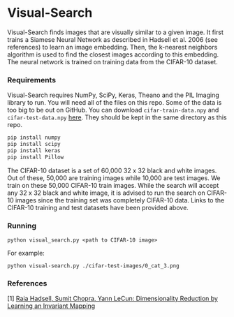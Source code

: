 # Visual-Search

Visual-Search finds images that are visually similar to a given image. It first trains a Siamese Neural Network as described in Hadsell et al. 2006 (see references) to learn an image embedding. Then, the k-nearest neighbors algorithm is used to find the closest images according to this embedding. The neural network is trained on training data from the CIFAR-10 dataset. 
### Requirements

Visual-Search requires NumPy, SciPy, Keras, Theano and the PIL Imaging library to run. You will need all of the files on this repo. Some of the data is too big to be out on GitHub. You can download ```cifar-train-data.npy``` and ```cifar-test-data.npy``` [here](https://drive.google.com/drive/folders/0B-25mAWK5f0CTll4RDFlVXpfWjQ?usp=sharing). They should be kept in the same directory as this repo.
```sh
pip install numpy
pip install scipy
pip install keras
pip install Pillow
```
The CIFAR-10 dataset is a set of 60,000 32 x 32 black and white images. Out of these, 50,000 are training images while 10,000 are test images. We train on these 50,000 CIFAR-10 train images. While the search will accept any 32 x 32 black and white image, it is advised to run the search on CIFAR-10 images since the training set was completely CIFAR-10 data. Links to the CIFAR-10 training and test datasets have been provided above.
### Running

```
python visual_search.py <path to CIFAR-10 image>
```
For example:
```
python visual-search.py ./cifar-test-images/0_cat_3.png
```

### References

[1] [Raia Hadsell, Sumit Chopra, Yann LeCun: Dimensionality Reduction by Learning an Invariant Mapping](http://yann.lecun.com/exdb/publis/pdf/hadsell-chopra-lecun-06.pdf)